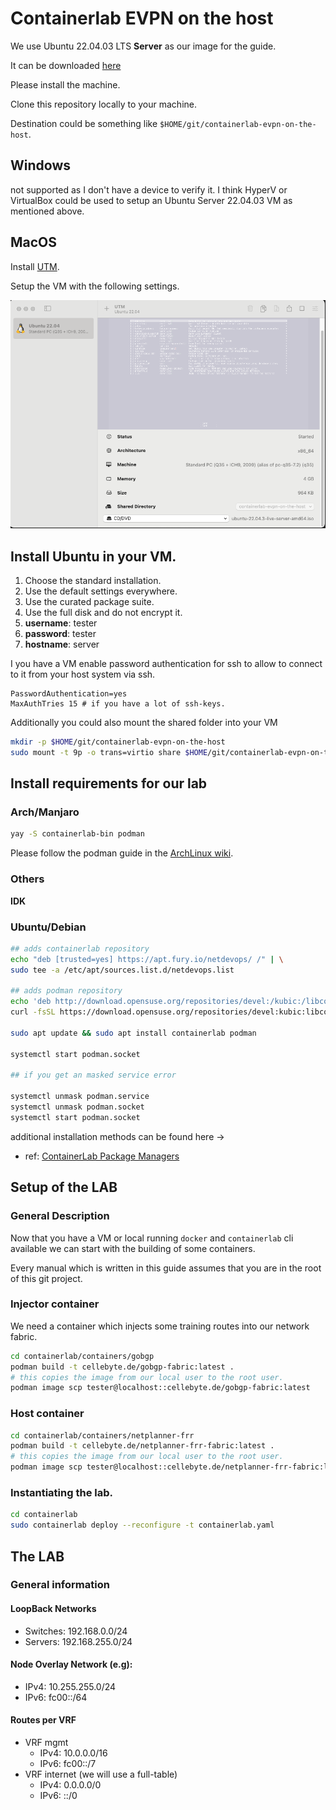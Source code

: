 # Containerlab EVPN on the host

We use Ubuntu 22.04.03 LTS **Server** as our image for the guide.

It can be downloaded [here](https://releases.ubuntu.com/jammy/)

Please install the machine.

Clone this repository locally to your machine.

Destination could be something like `$HOME/git/containerlab-evpn-on-the-host`.

## Windows
not supported as I don't have a device to verify it.
I think HyperV or VirtualBox could be used to setup an Ubuntu Server 22.04.03 VM as mentioned above.

## MacOS

Install [UTM](https://docs.getutm.app/installation/macos/).

Setup the VM with the following settings.

![](./images/settings-on-macos.png)

## Install Ubuntu in your VM.

1. Choose the standard installation.
2. Use the default settings everywhere.
3. Use the curated package suite.
4. Use the full disk and do not encrypt it.
5. **username**: tester
6. **password**: tester
7. **hostname**: server

I you have a VM enable password authentication for ssh to allow to connect to it from your host system via ssh.

```ssh-config
PasswordAuthentication=yes
MaxAuthTries 15 # if you have a lot of ssh-keys.
```

Additionally you could also mount the shared folder into your VM

```bash
mkdir -p $HOME/git/containerlab-evpn-on-the-host
sudo mount -t 9p -o trans=virtio share $HOME/git/containerlab-evpn-on-the-host -oversion=9p2000.L
```

## Install requirements for our lab

### Arch/Manjaro

```bash
yay -S containerlab-bin podman
```

Please follow the podman guide in the [ArchLinux wiki](https://wiki.archlinux.org/title/Podman).

### Others

**IDK**

### Ubuntu/Debian

```bash
## adds containerlab repository
echo "deb [trusted=yes] https://apt.fury.io/netdevops/ /" | \
sudo tee -a /etc/apt/sources.list.d/netdevops.list

## adds podman repository
echo 'deb http://download.opensuse.org/repositories/devel:/kubic:/libcontainers:/unstable/xUbuntu_22.04/ /' | sudo tee /etc/apt/sources.list.d/devel:kubic:libcontainers:unstable.list
curl -fsSL https://download.opensuse.org/repositories/devel:kubic:libcontainers:unstable/xUbuntu_22.04/Release.key | gpg --dearmor | sudo tee /etc/apt/trusted.gpg.d/devel_kubic_libcontainers_unstable.gpg > /dev/null

sudo apt update && sudo apt install containerlab podman

systemctl start podman.socket

## if you get an masked service error

systemctl unmask podman.service
systemctl unmask podman.socket
systemctl start podman.socket
```

additional installation methods can be found here ->
* ref: [ContainerLab Package Managers](https://containerlab.dev/install/#package-managers)

## Setup of the LAB

### General Description
Now that you have a VM or local running `docker` and `containerlab` cli available we can start with the building of some containers.

Every manual which is written in this guide assumes that you are in the root of this git project.

### Injector container

We need a container which injects some training routes into our network fabric.

```bash
cd containerlab/containers/gobgp
podman build -t cellebyte.de/gobgp-fabric:latest .
# this copies the image from our local user to the root user.
podman image scp tester@localhost::cellebyte.de/gobgp-fabric:latest
```

### Host container

```bash
cd containerlab/containers/netplanner-frr
podman build -t cellebyte.de/netplanner-frr-fabric:latest .
# this copies the image from our local user to the root user.
podman image scp tester@localhost::cellebyte.de/netplanner-frr-fabric:latest
```

### Instantiating the lab.

```bash
cd containerlab
sudo containerlab deploy --reconfigure -t containerlab.yaml
```


## The LAB

### General information

#### LoopBack Networks
* Switches: 192.168.0.0/24
* Servers: 192.168.255.0/24

#### Node Overlay Network (e.g):
* IPv4: 10.255.255.0/24
* IPv6: fc00::/64

#### Routes per VRF
* VRF mgmt 
  * IPv4: 10.0.0.0/16
  * IPv6: fc00::/7
* VRF internet (we will use a full-table)
  * IPv4: 0.0.0.0/0
  * IPv6: ::/0
